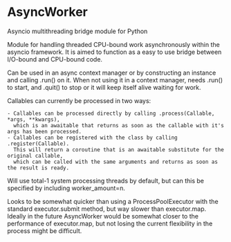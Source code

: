 # AsyncWorker
Asyncio multithreading bridge module for Python

Module for handling threaded CPU-bound work asynchronously within the asyncio framework. 
It is aimed to function as a easy to use bridge between I/O-bound and CPU-bound code.

Can be used in an async context manager or by constructing an instance and calling .run() on it.
When not using it in a context manager, needs .run() to start, and .quit() to stop or it will keep itself alive waiting for work.
    

Callables can currently be processed in two ways:

    - Callables can be processed directly by calling .process(Callable, *args, **kwargs), 
      which is an awaitable that returns as soon as the callable with it's args has been processed.
    - Callables can be registered with the class by calling .register(Callable). 
      This will return a coroutine that is an awaitable substitute for the original callable,
      which can be called with the same arguments and returns as soon as the result is ready. 
    
Will use total-1 system processing threads by default, but can this be specified by including worker_amount=n.
    
Looks to be somewhat quicker than using a ProcessPoolExecutor with the standard executor.submit method, 
but way slower than executor.map. 
Ideally in the future AsyncWorker would be somewhat closer to the performance of executor.map, 
but not losing the current flexibility in the process might be difficult.  
